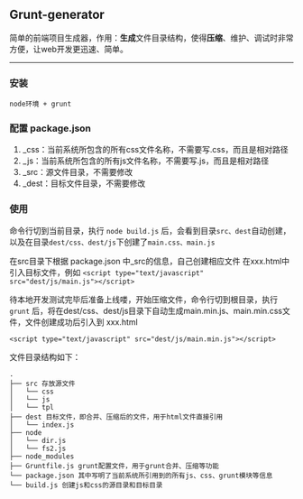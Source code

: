 ## Grunt-generator

简单的前端项目生成器，作用：**生成**文件目录结构，使得**压缩**、维护、调试时非常方便，让web开发更迅速、简单。

----------

### 安装

    node环境 + grunt

### 配置 package.json

 1. _css：当前系统所包含的所有css文件名称，不需要写.css，而且是相对路径
 2. _js：当前系统所包含的所有js文件名称，不需要写.js，而且是相对路径
 3. _src：源文件目录，不需要修改
 4. _dest：目标文件目录，不需要修改

### 使用

命令行切到当前目录，执行 `node build.js` 后，会看到目录`src、dest`自动创建，以及在目录`dest/css、dest/js`下创建了`main.css、main.js`

在src目录下根据 package.json 中_src的信息，自己创建相应文件
在xxx.html中引入目标文件，例如 
`<script type="text/javascript" src="dest/js/main.js"></script>`
<script type="text/javascript" src="dest/js/main.js"></script>

待本地开发测试完毕后准备上线喽，开始压缩文件，命令行切到根目录，执行 `grunt` 后，将在dest/css、dest/js目录下自动生成main.min.js、main.min.css文件，文件创建成功后引入到 xxx.html 

    <script type="text/javascript" src="dest/js/main.min.js"></script>



文件目录结构如下：

    .
    ├── src 存放源文件
    │   └── css
    │   └── js
    │   └── tpl
    ├── dest 目标文件，即合并、压缩后的文件，用于html文件直接引用
    │   └── index.js
    ├── node
    │   └── dir.js
    │   └── fs2.js
    ├── node_modules
    ├── Gruntfile.js grunt配置文件，用于grunt合并、压缩等功能
    └── package.json 其中写明了当前系统所引用到的所有js、css、grunt模块等信息
    └── build.js 创建js和css的源目录和目标目录